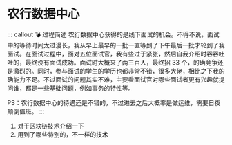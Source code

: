 # 农行数据中心

::: callout 💣 过程简述
农行数据中心获得的是线下面试的机会。不得不说，面试中的等待时间太过漫长，我从早上最早的一批一直等到了下午最后一批才轮到了我面试。在面试过程中，面对五位面试官，我有些过于紧张，然后自我介绍时吞吞吐吐的，最终没有面试成功。面试时大概来了两三百人，最终招 33 个，的确竞争还是激烈的。同时，参与面试的学生的学历也都非常不错，很多大佬，相比之下我的确能力不足。不过面试的问题其实不难，主要看面试官对哪些面试者更有兴趣就提问谁，都是一些基础问题，例如事务的特性等。

PS：农行数据中心的待遇还是不错的，不过进去之后大概率是做运维，需要日夜颠倒值班。
:::

1. 对于区块链技术介绍一下
2. 用到了哪些特别的，不一样的技术